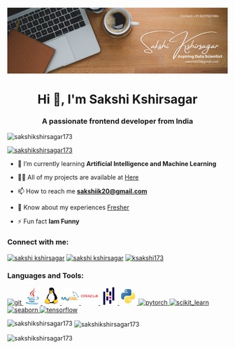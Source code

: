 ![logo](https://github.com/SakshiKshirsagar173/SakshiKshirsagar173/blob/main/Brown%20Wood%20Minimalist%20Profile%20LinkedIn%20Banner.png)
<h1 align="center">Hi 👋, I'm Sakshi Kshirsagar</h1>
<h3 align="center">A passionate frontend developer from India</h3>

<p align="left"> <img src="https://komarev.com/ghpvc/?username=sakshikshirsagar173&label=Profile%20views&color=0e75b6&style=flat" alt="sakshikshirsagar173" /> </p>

<p align="left"> <a href="https://github.com/ryo-ma/github-profile-trophy"><img src="https://github-profile-trophy.vercel.app/?username=sakshikshirsagar173" alt="sakshikshirsagar173" /></a> </p>

- 🌱 I’m currently learning **Artificial Intelligence and Machine Learning**

- 👨‍💻 All of my projects are available at [Here](Here)

- 📫 How to reach me **sakshiik20@gmail.com**

- 📄 Know about my experiences [Fresher](Fresher)

- ⚡ Fun fact **Iam Funny**

<h3 align="left">Connect with me:</h3>
<p align="left">
<a href="https://linkedin.com/in/sakshi kshirsagar" target="blank"><img align="center" src="https://raw.githubusercontent.com/rahuldkjain/github-profile-readme-generator/master/src/images/icons/Social/linked-in-alt.svg" alt="sakshi kshirsagar" height="30" width="40" /></a>
<a href="https://www.hackerrank.com/sakshi kshirsagar" target="blank"><img align="center" src="https://raw.githubusercontent.com/rahuldkjain/github-profile-readme-generator/master/src/images/icons/Social/hackerrank.svg" alt="sakshi kshirsagar" height="30" width="40" /></a>
<a href="https://www.leetcode.com/ksakshi173" target="blank"><img align="center" src="https://raw.githubusercontent.com/rahuldkjain/github-profile-readme-generator/master/src/images/icons/Social/leet-code.svg" alt="ksakshi173" height="30" width="40" /></a>
</p>

<h3 align="left">Languages and Tools:</h3>
<p align="left"> <a href="https://git-scm.com/" target="_blank" rel="noreferrer"> <img src="https://www.vectorlogo.zone/logos/git-scm/git-scm-icon.svg" alt="git" width="40" height="40"/> </a> <a href="https://www.java.com" target="_blank" rel="noreferrer"> <img src="https://raw.githubusercontent.com/devicons/devicon/master/icons/java/java-original.svg" alt="java" width="40" height="40"/> </a> <a href="https://www.linux.org/" target="_blank" rel="noreferrer"> <img src="https://raw.githubusercontent.com/devicons/devicon/master/icons/linux/linux-original.svg" alt="linux" width="40" height="40"/> </a> <a href="https://www.mysql.com/" target="_blank" rel="noreferrer"> <img src="https://raw.githubusercontent.com/devicons/devicon/master/icons/mysql/mysql-original-wordmark.svg" alt="mysql" width="40" height="40"/> </a> <a href="https://www.oracle.com/" target="_blank" rel="noreferrer"> <img src="https://raw.githubusercontent.com/devicons/devicon/master/icons/oracle/oracle-original.svg" alt="oracle" width="40" height="40"/> </a> <a href="https://pandas.pydata.org/" target="_blank" rel="noreferrer"> <img src="https://raw.githubusercontent.com/devicons/devicon/2ae2a900d2f041da66e950e4d48052658d850630/icons/pandas/pandas-original.svg" alt="pandas" width="40" height="40"/> </a> <a href="https://www.python.org" target="_blank" rel="noreferrer"> <img src="https://raw.githubusercontent.com/devicons/devicon/master/icons/python/python-original.svg" alt="python" width="40" height="40"/> </a> <a href="https://pytorch.org/" target="_blank" rel="noreferrer"> <img src="https://www.vectorlogo.zone/logos/pytorch/pytorch-icon.svg" alt="pytorch" width="40" height="40"/> </a> <a href="https://scikit-learn.org/" target="_blank" rel="noreferrer"> <img src="https://upload.wikimedia.org/wikipedia/commons/0/05/Scikit_learn_logo_small.svg" alt="scikit_learn" width="40" height="40"/> </a> <a href="https://seaborn.pydata.org/" target="_blank" rel="noreferrer"> <img src="https://seaborn.pydata.org/_images/logo-mark-lightbg.svg" alt="seaborn" width="40" height="40"/> </a> <a href="https://www.tensorflow.org" target="_blank" rel="noreferrer"> <img src="https://www.vectorlogo.zone/logos/tensorflow/tensorflow-icon.svg" alt="tensorflow" width="40" height="40"/> </a> </p>

<p><img align="left" src="https://github-readme-stats.vercel.app/api/top-langs?username=sakshikshirsagar173&show_icons=true&locale=en&layout=compact" alt="sakshikshirsagar173" /></p>

<p>&nbsp;<img align="center" src="https://github-readme-stats.vercel.app/api?username=sakshikshirsagar173&show_icons=true&locale=en" alt="sakshikshirsagar173" /></p>

<p><img align="center" src="https://github-readme-streak-stats.herokuapp.com/?user=sakshikshirsagar173&" alt="sakshikshirsagar173" /></p>
